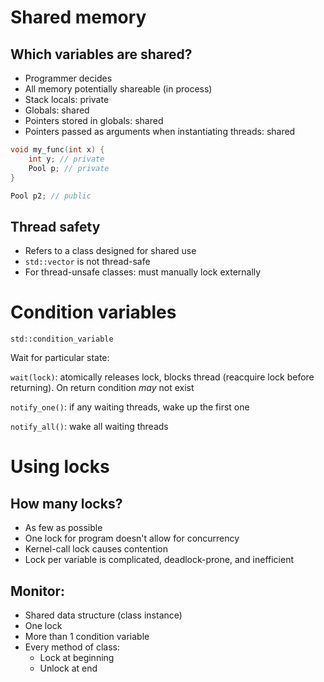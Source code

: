 # Shared memory
## Which variables are shared?
* Programmer decides
* All memory potentially shareable (in process)
* Stack locals: private
* Globals: shared
* Pointers stored in globals: shared
* Pointers passed as arguments when instantiating threads: shared

```C++
void my_func(int x) {
    int y; // private
    Pool p; // private
}

Pool p2; // public
```

## Thread safety
* Refers to a class designed for shared use
* `std::vector` is not thread-safe
* For thread-unsafe classes: must manually lock externally

# Condition variables

`std::condition_variable`

Wait for particular state:

`wait(lock)`: atomically releases lock, blocks thread (reacquire lock before returning). On return condition *may* not exist

`notify_one()`: if any waiting threads, wake up the first one

`notify_all()`: wake all waiting threads

# Using locks
## How many locks?
* As few as possible
* One lock for program doesn't allow for concurrency
* Kernel-call lock causes contention
* Lock per variable is complicated, deadlock-prone, and inefficient

## Monitor:
* Shared data structure (class instance)
* One lock
* More than 1 condition variable
* Every method of class: 
    - Lock at beginning
    - Unlock at end